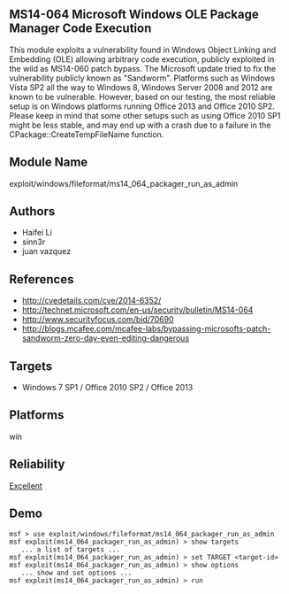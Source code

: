 ## MS14-064 Microsoft Windows OLE Package Manager Code Execution

This module exploits a vulnerability found in Windows Object 
Linking and Embedding (OLE) allowing arbitrary code 
execution, publicly exploited in the wild as MS14-060 patch 
bypass. The Microsoft update tried to fix the vulnerability 
publicly known as "Sandworm". Platforms such as Windows 
Vista SP2 all the way to Windows 8, Windows Server 2008 and 
2012 are known to be vulnerable. However, based on our 
testing, the most reliable setup is on Windows platforms 
running Office 2013 and Office 2010 SP2. Please keep in mind 
that some other setups such as using Office 2010 SP1 might 
be less stable, and may end up with a crash due to a failure 
in the CPackage::CreateTempFileName function.


## Module Name
exploit/windows/fileformat/ms14_064_packager_run_as_admin

## Authors
* Haifei Li
* sinn3r
* juan vazquez


## References
* http://cvedetails.com/cve/2014-6352/
* http://technet.microsoft.com/en-us/security/bulletin/MS14-064
* http://www.securityfocus.com/bid/70690
* http://blogs.mcafee.com/mcafee-labs/bypassing-microsofts-patch-sandworm-zero-day-even-editing-dangerous



## Targets
* Windows 7 SP1 / Office 2010 SP2 / Office 2013


## Platforms
win

## Reliability
[Excellent](https://github.com/rapid7/metasploit-framework/wiki/Exploit-Ranking)

## Demo

```
msf > use exploit/windows/fileformat/ms14_064_packager_run_as_admin
msf exploit(ms14_064_packager_run_as_admin) > show targets
   ... a list of targets ...
msf exploit(ms14_064_packager_run_as_admin) > set TARGET <target-id>
msf exploit(ms14_064_packager_run_as_admin) > show options
   ... show and set options ...
msf exploit(ms14_064_packager_run_as_admin) > run
```
    
    